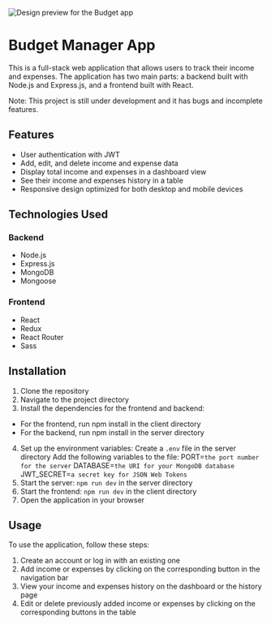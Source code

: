 ![Design preview for the Budget app](/images/preview/preview.jpg)

# Budget Manager App

This is a full-stack web application that allows users to track their income and expenses. The application has two main parts: a backend built with Node.js and Express.js, and a frontend built with React.

Note: This project is still under development and it has bugs and incomplete features.

## Features

- User authentication with JWT
- Add, edit, and delete income and expense data
- Display total income and expenses in a dashboard view
- See their income and expenses history in a table
- Responsive design optimized for both desktop and mobile devices

## Technologies Used

### Backend

- Node.js
- Express.js
- MongoDB
- Mongoose

### Frontend

- React
- Redux
- React Router
- Sass

## Installation

1. Clone the repository
2. Navigate to the project directory
3. Install the dependencies for the frontend and backend:

- For the frontend, run npm install in the client directory
- For the backend, run npm install in the server directory

4. Set up the environment variables:
   Create a `.env` file in the server directory
   Add the following variables to the file:
   PORT=`the port number for the server`
   DATABASE=`the URI for your MongoDB database`
   JWT_SECRET=`a secret key for JSON Web Tokens`
5. Start the server: `npm run dev` in the server directory
6. Start the frontend: `npm run dev` in the client directory
7. Open the application in your browser

## Usage

To use the application, follow these steps:

1. Create an account or log in with an existing one
2. Add income or expenses by clicking on the corresponding button in the navigation bar
3. View your income and expenses history on the dashboard or the history page
4. Edit or delete previously added income or expenses by clicking on the corresponding buttons in the table
